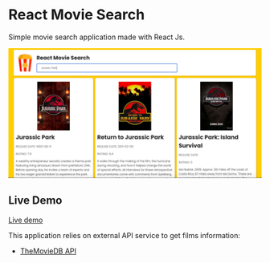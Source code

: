 # React Movie Search

Simple movie search application made with React Js.

!["Screenshot of homepage"](https://github.com/rahomohamed/react-movie-search/blob/main/docs/home.png)
## Live Demo

[Live demo](https://rahomohamed.github.io/react-movie-search/)


This application relies on external API service to get films information:

* [TheMovieDB API](https://developers.themoviedb.org/3)
